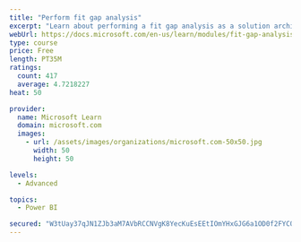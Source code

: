 ```yaml
---
title: "Perform fit gap analysis"
excerpt: "Learn about performing a fit gap analysis as a solution architect for Dynamics 365 and Microsoft Power Platform."
webUrl: https://docs.microsoft.com/en-us/learn/modules/fit-gap-analysis/
type: course
price: Free
length: PT35M
ratings:
  count: 417
  average: 4.7218227
heat: 50

provider:
  name: Microsoft Learn
  domain: microsoft.com
  images:
    - url: /assets/images/organizations/microsoft.com-50x50.jpg
      width: 50
      height: 50

levels:
  - Advanced

topics:
  - Power BI

secured: "W3tUay37qJN1ZJb3aM7AVbRCCNVgK8YecKuEsEEtIOmYHxGJG6a1OD0f2FYCQ3G2ctfT0dPs73MOfWxluYY8JdzvyJY2aWgE6L9qUL5MSHeRKzdffcym7naTPmerCKhLlJPf0Jjs36ArpA/swnTNUQ1DxxU+soSGs5ffKntGVuUOsTjxdi/iRmO0gpNm+FHHTpZs07ZZ7A1O6CRwBGeeQ5gSVmn218jgJYio02amfZXC3nhRkHG243c5vh7gG5WyLEskUyVjbsSf4yvRnup5jHWH91l9+RIwaK7/Ahj92yLjBhGm/YVRhPJvmhoTGSE2MpFkFqTbpIPKssRQ0xtJRysJDQUhlnixWOQdSkRx3XvPcSR+Syqghjh3NGmLbtBLOKV9JpgO8dB3F+3L9DEFiBp0+xOJT9tUMa+2Fky+y6c=;10tQH5koNs7+zZXpmWFo1A=="
---
```


